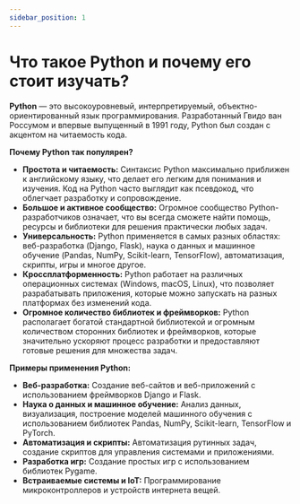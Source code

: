 ```yaml
---
sidebar_position: 1
---
```


# Что такое Python и почему его стоит изучать?

**Python** — это высокоуровневый, интерпретируемый, объектно-ориентированный язык программирования.  Разработанный Гвидо ван Россумом и впервые выпущенный в 1991 году, Python был создан с акцентом на читаемость кода.

**Почему Python так популярен?**

  * **Простота и читаемость:** Синтаксис Python максимально приближен к английскому языку, что делает его легким для понимания и изучения. Код на Python часто выглядит как псевдокод, что облегчает разработку и сопровождение.
  * **Большое и активное сообщество:**  Огромное сообщество Python-разработчиков означает, что вы всегда сможете найти помощь, ресурсы и библиотеки для решения практически любых задач.
  * **Универсальность:** Python применяется в самых разных областях: веб-разработка (Django, Flask), наука о данных и машинное обучение (Pandas, NumPy, Scikit-learn, TensorFlow), автоматизация, скрипты, игры и многое другое.
  * **Кроссплатформенность:** Python работает на различных операционных системах (Windows, macOS, Linux), что позволяет разрабатывать приложения, которые можно запускать на разных платформах без изменений кода.
  * **Огромное количество библиотек и фреймворков:** Python располагает богатой стандартной библиотекой и огромным количеством сторонних библиотек и фреймворков, которые значительно ускоряют процесс разработки и предоставляют готовые решения для множества задач.

**Примеры применения Python:**

  * **Веб-разработка:** Создание веб-сайтов и веб-приложений с использованием фреймворков Django и Flask.
  * **Наука о данных и машинное обучение:** Анализ данных, визуализация, построение моделей машинного обучения с использованием библиотек Pandas, NumPy, Scikit-learn, TensorFlow и PyTorch.
  * **Автоматизация и скрипты:** Автоматизация рутинных задач, создание скриптов для управления системами и приложениями.
  * **Разработка игр:**  Создание простых игр с использованием библиотек Pygame.
  * **Встраиваемые системы и IoT:** Программирование микроконтроллеров и устройств интернета вещей.

